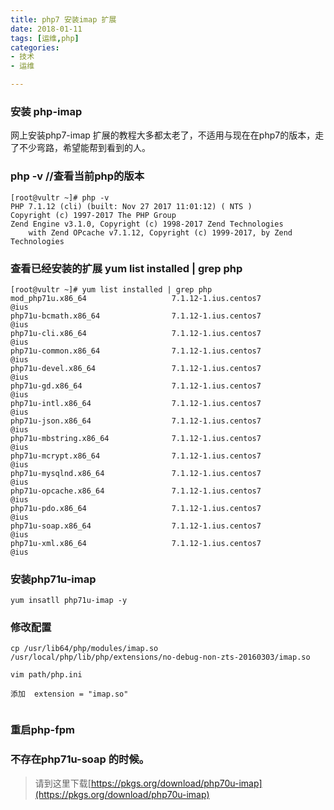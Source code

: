 ```yaml
---
title: php7 安装imap 扩展
date: 2018-01-11
tags: [运维,php]
categories:
- 技术
- 运维

---
```



### 安装 php-imap
 网上安装php7-imap 扩展的教程大多都太老了，不适用与现在在php7的版本，走了不少弯路，希望能帮到看到的人。

### php -v //查看当前php的版本
```
[root@vultr ~]# php -v
PHP 7.1.12 (cli) (built: Nov 27 2017 11:01:12) ( NTS )
Copyright (c) 1997-2017 The PHP Group
Zend Engine v3.1.0, Copyright (c) 1998-2017 Zend Technologies
    with Zend OPcache v7.1.12, Copyright (c) 1999-2017, by Zend Technologies
```

### 查看已经安装的扩展  yum list installed | grep php
```
[root@vultr ~]# yum list installed | grep php
mod_php71u.x86_64                   7.1.12-1.ius.centos7               @ius     
php71u-bcmath.x86_64                7.1.12-1.ius.centos7               @ius     
php71u-cli.x86_64                   7.1.12-1.ius.centos7               @ius     
php71u-common.x86_64                7.1.12-1.ius.centos7               @ius     
php71u-devel.x86_64                 7.1.12-1.ius.centos7               @ius     
php71u-gd.x86_64                    7.1.12-1.ius.centos7               @ius     
php71u-intl.x86_64                  7.1.12-1.ius.centos7               @ius     
php71u-json.x86_64                  7.1.12-1.ius.centos7               @ius     
php71u-mbstring.x86_64              7.1.12-1.ius.centos7               @ius     
php71u-mcrypt.x86_64                7.1.12-1.ius.centos7               @ius     
php71u-mysqlnd.x86_64               7.1.12-1.ius.centos7               @ius     
php71u-opcache.x86_64               7.1.12-1.ius.centos7               @ius     
php71u-pdo.x86_64                   7.1.12-1.ius.centos7               @ius     
php71u-soap.x86_64                  7.1.12-1.ius.centos7               @ius     
php71u-xml.x86_64                   7.1.12-1.ius.centos7               @ius  

```
### 安装php71u-imap

```
yum insatll php71u-imap -y
```

### 修改配置
```
cp /usr/lib64/php/modules/imap.so  /usr/local/php/lib/php/extensions/no-debug-non-zts-20160303/imap.so

vim path/php.ini

添加  extension = "imap.so"


```
### 重启php-fpm

### 不存在php71u-soap 的时候。
> 请到这里下载[https://pkgs.org/download/php70u-imap](https://pkgs.org/download/php70u-imap)









